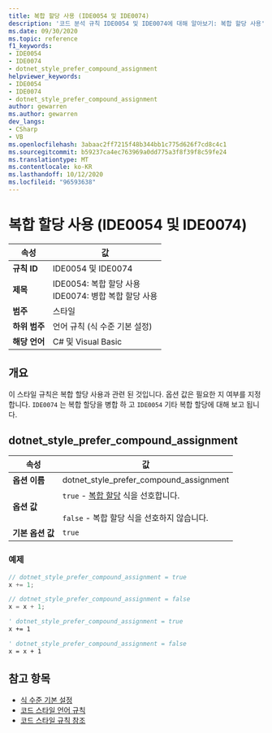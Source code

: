 ```yaml
---
title: 복합 할당 사용 (IDE0054 및 IDE0074)
description: '코드 분석 규칙 IDE0054 및 IDE0074에 대해 알아보기: 복합 할당 사용'
ms.date: 09/30/2020
ms.topic: reference
f1_keywords:
- IDE0054
- IDE0074
- dotnet_style_prefer_compound_assignment
helpviewer_keywords:
- IDE0054
- IDE0074
- dotnet_style_prefer_compound_assignment
author: gewarren
ms.author: gewarren
dev_langs:
- CSharp
- VB
ms.openlocfilehash: 3abaac2ff7215f48b344bb1c775d626f7cd8c4c1
ms.sourcegitcommit: b59237ca4ec763969a0dd775a3f8f39f8c59fe24
ms.translationtype: MT
ms.contentlocale: ko-KR
ms.lasthandoff: 10/12/2020
ms.locfileid: "96593638"
---
```

# <a name="use-compound-assignment-ide0054-and-ide0074"></a>복합 할당 사용 (IDE0054 및 IDE0074)

|속성|값|
|-|-|
| **규칙 ID** | IDE0054 및 IDE0074 |
| **제목** | IDE0054: 복합 할당 사용<br/> IDE0074: 병합 복합 할당 사용 |
| **범주** | 스타일 |
| **하위 범주** | 언어 규칙 (식 수준 기본 설정) |
| **해당 언어** | C# 및 Visual Basic |

## <a name="overview"></a>개요

이 스타일 규칙은 복합 할당 사용과 관련 된 것입니다. 옵션 값은 필요한 지 여부를 지정 합니다. `IDE0074` 는 복합 할당을 병합 하 고 `IDE0054` 기타 복합 할당에 대해 보고 됩니다.

## <a name="dotnet_style_prefer_compound_assignment"></a>dotnet_style_prefer_compound_assignment

|속성|값|
|-|-|
| **옵션 이름** | dotnet_style_prefer_compound_assignment
| **옵션 값** | `true` - [복합 할당](../../../csharp/language-reference/operators/assignment-operator.md#compound-assignment) 식을 선호합니다.<br /><br />`false` - 복합 할당 식을 선호하지 않습니다. |
| **기본 옵션 값** | `true` |

### <a name="example"></a>예제

```csharp
// dotnet_style_prefer_compound_assignment = true
x += 1;

// dotnet_style_prefer_compound_assignment = false
x = x + 1;
```

```vb
' dotnet_style_prefer_compound_assignment = true
x += 1

' dotnet_style_prefer_compound_assignment = false
x = x + 1
```

## <a name="see-also"></a>참고 항목

- [식 수준 기본 설정](expression-level-preferences.md)
- [코드 스타일 언어 규칙](language-rules.md)
- [코드 스타일 규칙 참조](index.md)
